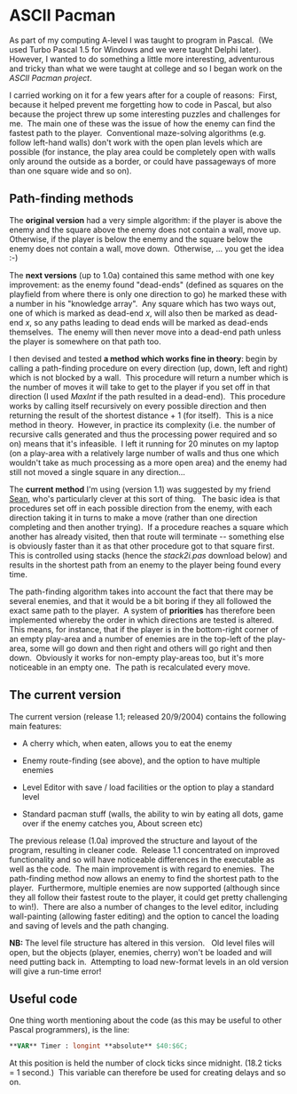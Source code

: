 # ASCII Pacman

As part of my computing A-level I was taught to program in Pascal.  (We used Turbo Pascal 1.5 for Windows and we were taught Delphi later).  However, I wanted to do something a little more interesting, adventurous and tricky than what we were taught at college and so I began work on the _ASCII Pacman project_.

I carried working on it for a few years after for a couple of reasons:  First, because it helped prevent me forgetting how to code in Pascal, but also because the project threw up some interesting puzzles and challenges for me.  The main one of these was the issue of how the enemy can find the fastest path to the player.  Conventional maze-solving algorithms (e.g. follow left-hand walls) don't work with the open plan levels which are possible (for instance, the play area could be completely open with walls only around the outside as a border, or could have passageways of more than one square wide and so on).

## Path-finding methods

The **original version** had a very simple algorithm: if the player is above the enemy and the square above the enemy does not contain a wall, move up.   Otherwise, if the player is below the enemy and the square below the enemy does not contain a wall, move down.  Otherwise, ... you get the idea :-)

The **next versions** (up to 1.0a) contained this same method with one key improvement: as the enemy found "dead-ends" (defined as squares on the playfield from where there is only one direction to go) he marked these with a number in his "knowledge array".  Any square which has two ways out, one of which is marked as dead-end _x_, will also then be marked as dead-end _x_, so any paths leading to dead ends will be marked as dead-ends themselves.  The enemy will then never move into a dead-end path unless the player is somewhere on that path too.

I then devised and tested **a method which works fine in theory**: begin by calling a path-finding procedure on every direction (up, down, left and right) which is not blocked by a wall.  This procedure will return a number which is the number of moves it will take to get to the player if you set off in that direction (I used _MaxInt_ if the path resulted in a dead-end).  This procedure works by calling itself recursively on every possible direction and then returning the result of the shortest distance + 1 (for itself).  This is a nice method in theory.  However, in practice its complexity (i.e. the number of recursive calls generated and thus the processing power required and so on) means that it's infeasible.  I left it running for 20 minutes on my laptop (on a play-area with a relatively large number of walls and thus one which wouldn't take as much processing as a more open area) and the enemy had still not moved a single square in any direction...

The **current method** I'm using (version 1.1) was suggested by my friend [Sean](http://www.seanlyttle.co.uk), who's particularly clever at this sort of thing.   The basic idea is that procedures set off in each possible direction from the enemy, with each direction taking it in turns to make a move (rather than one direction completing and then another trying).  If a procedure reaches a square which another has already visited, then that route will terminate -- something else is obviously faster than it as that other procedure got to that square first.  This is controlled using stacks (hence the _stack2i.pas_ download below) and results in the shortest path from an enemy to the player being found every time.

The path-finding algorithm takes into account the fact that there may be several enemies, and that it would be a bit boring if they all followed the exact same path to the player.  A system of **priorities** has therefore been implemented whereby the order in which directions are tested is altered.  This means, for instance, that if the player is in the bottom-right corner of an empty play-area and a number of enemies are in the top-left of the play-area, some will go down and then right and others will go right and then down.  Obviously it works for non-empty play-areas too, but it's more noticeable in an empty one.  The path is recalculated every move.

## The current version

The current version (release 1.1; released 20/9/2004) contains the following main features:

* A cherry which, when eaten, allows you to eat the enemy

* Enemy route-finding (see above), and the option to have multiple enemies


* Level Editor with save / load facilities or the option to play a standard level

* Standard pacman stuff (walls, the ability to win by eating all dots, game over if the enemy catches you, About screen etc)

The previous release (1.0a) improved the structure and layout of the program, resulting in cleaner code.  Release 1.1 concentrated on improved functionality and so will have noticeable differences in the executable as well as the code.  The main improvement is with regard to enemies.  The path-finding method now allows an enemy to find the shortest path to the player.  Furthermore, multiple enemies are now supported (although since they all follow their fastest route to the player, it could get pretty challenging to win!).  There are also a number of changes to the level editor, including wall-painting (allowing faster editing) and the option to cancel the loading and saving of levels and the path changing.

**NB:** The level file structure has altered in this version.   Old level files will open, but the objects (player, enemies, cherry) won't be loaded and will need putting back in.  Attempting to load new-format levels in an old version will give a run-time error!

## Useful code

One thing worth mentioning about the code (as this may be useful to other Pascal programmers), is the line:

```pascal
**VAR** Timer : longint **absolute** $40:$6C;
```

At this position is held the number of clock ticks since midnight. (18.2 ticks = 1 second.)  This variable can therefore be used for creating delays and so on.
